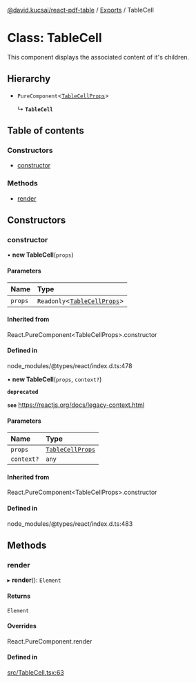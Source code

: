 [@david.kucsai/react-pdf-table](../README.md) / [Exports](../modules.md) / TableCell

# Class: TableCell

This component displays the associated content of it's children.

## Hierarchy

- `PureComponent`<[`TableCellProps`](../interfaces/TableCellProps.md)\>

  ↳ **`TableCell`**

## Table of contents

### Constructors

- [constructor](TableCell.md#constructor)

### Methods

- [render](TableCell.md#render)

## Constructors

### constructor

• **new TableCell**(`props`)

#### Parameters

| Name | Type |
| :------ | :------ |
| `props` | `Readonly`<[`TableCellProps`](../interfaces/TableCellProps.md)\> |

#### Inherited from

React.PureComponent<TableCellProps\>.constructor

#### Defined in

node_modules/@types/react/index.d.ts:478

• **new TableCell**(`props`, `context?`)

**`deprecated`**

**`see`** https://reactjs.org/docs/legacy-context.html

#### Parameters

| Name | Type |
| :------ | :------ |
| `props` | [`TableCellProps`](../interfaces/TableCellProps.md) |
| `context?` | `any` |

#### Inherited from

React.PureComponent<TableCellProps\>.constructor

#### Defined in

node_modules/@types/react/index.d.ts:483

## Methods

### render

▸ **render**(): `Element`

#### Returns

`Element`

#### Overrides

React.PureComponent.render

#### Defined in

[src/TableCell.tsx:63](https://github.com/dmk99/react-pdf-table/blob/ddcba28/src/TableCell.tsx#L63)

